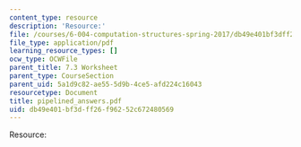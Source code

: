 ```yaml
---
content_type: resource
description: 'Resource:'
file: /courses/6-004-computation-structures-spring-2017/db49e401bf3dff26f96252c672480569_pipelined_answers.pdf
file_type: application/pdf
learning_resource_types: []
ocw_type: OCWFile
parent_title: 7.3 Worksheet
parent_type: CourseSection
parent_uid: 5a1d9c82-ae55-5d9b-4ce5-afd224c16043
resourcetype: Document
title: pipelined_answers.pdf
uid: db49e401-bf3d-ff26-f962-52c672480569
---
```

Resource:

